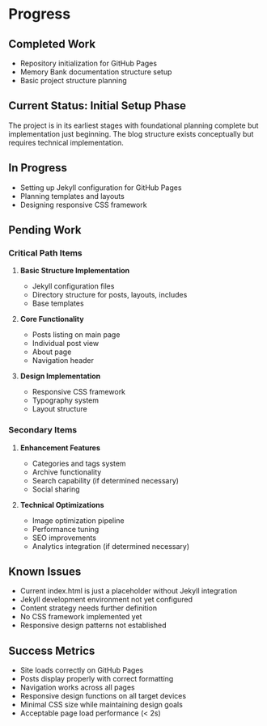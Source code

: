 # Progress

## Completed Work
- Repository initialization for GitHub Pages
- Memory Bank documentation structure setup
- Basic project structure planning

## Current Status: Initial Setup Phase
The project is in its earliest stages with foundational planning complete but implementation just beginning. The blog structure exists conceptually but requires technical implementation.

## In Progress
- Setting up Jekyll configuration for GitHub Pages
- Planning templates and layouts
- Designing responsive CSS framework

## Pending Work

### Critical Path Items
1. **Basic Structure Implementation**
   - Jekyll configuration files
   - Directory structure for posts, layouts, includes
   - Base templates

2. **Core Functionality**
   - Posts listing on main page
   - Individual post view
   - About page
   - Navigation header

3. **Design Implementation**
   - Responsive CSS framework
   - Typography system
   - Layout structure

### Secondary Items
1. **Enhancement Features**
   - Categories and tags system
   - Archive functionality
   - Search capability (if determined necessary)
   - Social sharing

2. **Technical Optimizations**
   - Image optimization pipeline
   - Performance tuning
   - SEO improvements
   - Analytics integration (if determined necessary)

## Known Issues
- Current index.html is just a placeholder without Jekyll integration
- Jekyll development environment not yet configured
- Content strategy needs further definition
- No CSS framework implemented yet
- Responsive design patterns not established

## Success Metrics
- Site loads correctly on GitHub Pages
- Posts display properly with correct formatting
- Navigation works across all pages
- Responsive design functions on all target devices
- Minimal CSS size while maintaining design goals
- Acceptable page load performance (< 2s)
